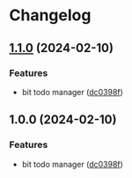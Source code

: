 # Changelog

## [1.1.0](https://github.com/Eventiva/Eventiva/compare/workflows/bit/todo-v1.0.0...workflows/bit/todo-v1.1.0) (2024-02-10)


### Features

* bit todo manager ([dc0398f](https://github.com/Eventiva/Eventiva/commit/dc0398f50f213cc39e5ac048a939b3ff7d58e5e1))

## 1.0.0 (2024-02-10)


### Features

* bit todo manager ([dc0398f](https://github.com/Eventiva/Eventiva/commit/dc0398f50f213cc39e5ac048a939b3ff7d58e5e1))

